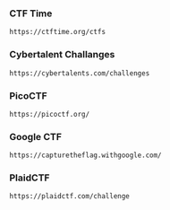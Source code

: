 ### CTF Time
```
https://ctftime.org/ctfs

```
### Cybertalent Challanges
```
https://cybertalents.com/challenges

```
### PicoCTF
```
https://picoctf.org/

```
### Google CTF
```
https://capturetheflag.withgoogle.com/

```
### PlaidCTF
```
https://plaidctf.com/challenge

```
### 
